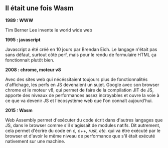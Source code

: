 ## Il était une fois Wasm

**1989 : WWW**

Tim Berner Lee invente le world wide web

**1995 : javascript**

Javascript a été créé en 10 jours par Brendan Eich. Le langage n'était pas sans défaut, surtout côté perf, mais pour le
rendu de formulaire HTML ça fonctionnait plutôt bien.

**2008 : chrome, moteur v8**

Avec des sites web qui nécéssitaient toujours plus de fonctionnalités d'affichage, les perfs en JS devenaient un sujet.
Google avec son browser chrome et le moteur v8, qui permet de faire de la compilation JIT de JS, apporte des niveaux de
performances assez incroyables et ouvre la voie à ce que va devenir JS et l'écosystème web que l'on connaît aujourd'hui.

**2015 : Wasm**

Web Assembly permet d'exécuter du code écrit dans d'autres langages que JS, dans le browser comme s'il s'agissait de
modules natifs. Dit autrement, cela permet d'écrire du code en *c, c++, rust, etc.* qui va être exécuté par le browser
et d'avoir le même niveau de performance que s'il était exécuté nativement sur une machine.
